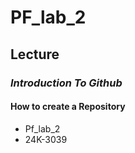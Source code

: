 # PF_lab_2
## **Lecture**
### ***Introduction To Github***
#### How to create a Repository
* Pf_lab_2
* 24K-3039
